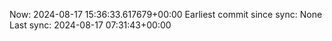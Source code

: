 Now: 2024-08-17 15:36:33.617679+00:00 Earliest commit since sync: None Last sync: 2024-08-17 07:31:43+00:00
